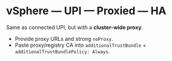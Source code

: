 # vSphere — UPI — Proxied — HA

Same as connected UPI, but with a **cluster-wide proxy**.
- Provide proxy URLs and strong `noProxy`.
- Paste proxy/registry CA into `additionalTrustBundle` + `additionalTrustBundlePolicy: Always`.
